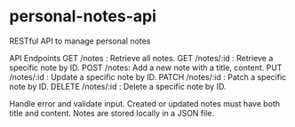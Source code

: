 # personal-notes-api
RESTful API to manage personal notes

API Endpoints
GET /notes : Retrieve all notes.
GET /notes/:id : Retrieve a specific note by ID.
POST /notes: Add a new note with a title, content.
PUT /notes/:id : Update a specific note by ID.
PATCH /notes/:id : Patch a specific note by ID.
DELETE /notes/:id : Delete a specific note by ID.

Handle error and validate input.
Created or updated notes must have both title and content.
Notes are stored locally in a JSON file.

